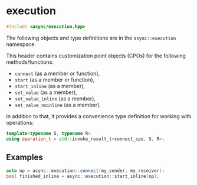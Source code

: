 # execution

```cpp
#include <async/execution.hpp>
```

The following objects and type definitions are in the `async::execution` namespace.

This header contains customization point objects (CPOs) for the following
methods/functions:
 - `connect` (as a member or function),
 - `start` (as a member or function),
 - `start_inline` (as a member),
 - `set_value` (as a member),
 - `set_value_inline` (as a member),
 - `set_value_noinline` (as a member).

In addition to that, it provides a convenience type definition for working with operations:
```cpp
template<typename S, typename R>
using operation_t = std::invoke_result_t<connect_cpo, S, R>;
```

## Examples

```cpp
auto op = async::execution::connect(my_sender, my_receiver);
bool finished_inline = async::execution::start_inline(op);
```
